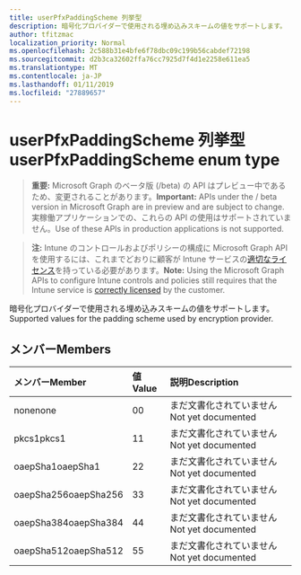 ```yaml
---
title: userPfxPaddingScheme 列挙型
description: 暗号化プロバイダーで使用される埋め込みスキームの値をサポートします。
author: tfitzmac
localization_priority: Normal
ms.openlocfilehash: 2c588b31e4bfe6f78dbc09c199b56cabdef72198
ms.sourcegitcommit: d2b3ca32602ffa76cc7925d7f4d1e2258e611ea5
ms.translationtype: MT
ms.contentlocale: ja-JP
ms.lasthandoff: 01/11/2019
ms.locfileid: "27889657"
---
```

# <a name="userpfxpaddingscheme-enum-type"></a><span data-ttu-id="09c78-103">userPfxPaddingScheme 列挙型</span><span class="sxs-lookup"><span data-stu-id="09c78-103">userPfxPaddingScheme enum type</span></span>

> <span data-ttu-id="09c78-104">**重要:** Microsoft Graph のベータ版 (/beta) の API はプレビュー中であるため、変更されることがあります。</span><span class="sxs-lookup"><span data-stu-id="09c78-104">**Important:** APIs under the / beta version in Microsoft Graph are in preview and are subject to change.</span></span> <span data-ttu-id="09c78-105">実稼働アプリケーションでの、これらの API の使用はサポートされていません。</span><span class="sxs-lookup"><span data-stu-id="09c78-105">Use of these APIs in production applications is not supported.</span></span>

> <span data-ttu-id="09c78-106">**注:** Intune のコントロールおよびポリシーの構成に Microsoft Graph API を使用するには、これまでどおりに顧客が Intune サービスの[適切なライセンス](https://go.microsoft.com/fwlink/?linkid=839381)を持っている必要があります。</span><span class="sxs-lookup"><span data-stu-id="09c78-106">**Note:** Using the Microsoft Graph APIs to configure Intune controls and policies still requires that the Intune service is [correctly licensed](https://go.microsoft.com/fwlink/?linkid=839381) by the customer.</span></span>

<span data-ttu-id="09c78-107">暗号化プロバイダーで使用される埋め込みスキームの値をサポートします。</span><span class="sxs-lookup"><span data-stu-id="09c78-107">Supported values for the padding scheme used by encryption provider.</span></span>
## <a name="members"></a><span data-ttu-id="09c78-108">メンバー</span><span class="sxs-lookup"><span data-stu-id="09c78-108">Members</span></span>
|<span data-ttu-id="09c78-109">メンバー</span><span class="sxs-lookup"><span data-stu-id="09c78-109">Member</span></span>|<span data-ttu-id="09c78-110">値</span><span class="sxs-lookup"><span data-stu-id="09c78-110">Value</span></span>|<span data-ttu-id="09c78-111">説明</span><span class="sxs-lookup"><span data-stu-id="09c78-111">Description</span></span>|
|:---|:---|:---|
|<span data-ttu-id="09c78-112">none</span><span class="sxs-lookup"><span data-stu-id="09c78-112">none</span></span>|<span data-ttu-id="09c78-113">0</span><span class="sxs-lookup"><span data-stu-id="09c78-113">0</span></span>|<span data-ttu-id="09c78-114">まだ文書化されていません</span><span class="sxs-lookup"><span data-stu-id="09c78-114">Not yet documented</span></span>|
|<span data-ttu-id="09c78-115">pkcs1</span><span class="sxs-lookup"><span data-stu-id="09c78-115">pkcs1</span></span>|<span data-ttu-id="09c78-116">1</span><span class="sxs-lookup"><span data-stu-id="09c78-116">1</span></span>|<span data-ttu-id="09c78-117">まだ文書化されていません</span><span class="sxs-lookup"><span data-stu-id="09c78-117">Not yet documented</span></span>|
|<span data-ttu-id="09c78-118">oaepSha1</span><span class="sxs-lookup"><span data-stu-id="09c78-118">oaepSha1</span></span>|<span data-ttu-id="09c78-119">2</span><span class="sxs-lookup"><span data-stu-id="09c78-119">2</span></span>|<span data-ttu-id="09c78-120">まだ文書化されていません</span><span class="sxs-lookup"><span data-stu-id="09c78-120">Not yet documented</span></span>|
|<span data-ttu-id="09c78-121">oaepSha256</span><span class="sxs-lookup"><span data-stu-id="09c78-121">oaepSha256</span></span>|<span data-ttu-id="09c78-122">3</span><span class="sxs-lookup"><span data-stu-id="09c78-122">3</span></span>|<span data-ttu-id="09c78-123">まだ文書化されていません</span><span class="sxs-lookup"><span data-stu-id="09c78-123">Not yet documented</span></span>|
|<span data-ttu-id="09c78-124">oaepSha384</span><span class="sxs-lookup"><span data-stu-id="09c78-124">oaepSha384</span></span>|<span data-ttu-id="09c78-125">4</span><span class="sxs-lookup"><span data-stu-id="09c78-125">4</span></span>|<span data-ttu-id="09c78-126">まだ文書化されていません</span><span class="sxs-lookup"><span data-stu-id="09c78-126">Not yet documented</span></span>|
|<span data-ttu-id="09c78-127">oaepSha512</span><span class="sxs-lookup"><span data-stu-id="09c78-127">oaepSha512</span></span>|<span data-ttu-id="09c78-128">5</span><span class="sxs-lookup"><span data-stu-id="09c78-128">5</span></span>|<span data-ttu-id="09c78-129">まだ文書化されていません</span><span class="sxs-lookup"><span data-stu-id="09c78-129">Not yet documented</span></span>|





